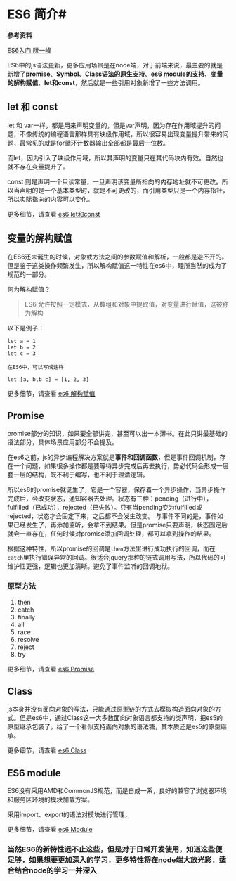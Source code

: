 # ES6 简介#

**参考资料**

[ES6入门 阮一峰](http://es6.ruanyifeng.com/ "ES6入门 阮一峰")

ES6中的js语法更新，更多应用场景是在node端，对于前端来说，最主要的就是新增了**promise**、**Symbol**、**Class语法的原生支持**、**es6 module的支持**、**变量的解构赋值**、**let和const**，然后就是一些引用对象新增了一些方法调用。

## let 和 const ##

let 和 var一样，都是用来声明变量的，但是var声明，因为存在作用域提升的问题，不像传统的编程语言那样具有块级作用域，所以很容易出现变量提升带来的问题，最常见的就是for循环计数器输出全部都是最后一位数。

而let，因为引入了块级作用域，所以其声明的变量只在其代码块内有效。自然也就不存在变量提升了。

const 则是声明一个只读常量，一旦声明该变量所指向的内存地址就不可更改。所以当声明的是一个基本类型时，就是不可更改的，而引用类型只是一个内存指针，所以实际指向的内容可以变化。

更多细节，请查看 [es6 let和const](http://es6.ruanyifeng.com/#docs/let "es6 let和const")

## 变量的解构赋值 ##

在ES6还未诞生的时候，对象或方法之间的参数赋值和解析，一般都是避不开的。但是鉴于这类操作频繁发生，所以解构赋值这一特性在es6中，理所当然的成为了规范的一部分。

何为解构赋值？

> ES6 允许按照一定模式，从数组和对象中提取值，对变量进行赋值，这被称为解构

以下是例子：

    let a = 1
	let b = 2
	let c = 3

	在ES6中，可以写成这样

	let [a, b,b c] = [1, 2, 3]

更多细节，请查看 [es6 解构赋值](http://es6.ruanyifeng.com/#docs/destructuring "es6 解构赋值")


## Promise ##

promise部分的知识，如果要全部讲完，甚至可以出一本薄书。在此只讲最基础的语法部分，具体场景应用部分不会提及。

在es6之前，js的异步编程解决方案就是**事件和回调函数**，但是事件回调机制，存在一个问题，如果很多操作都是要等待异步完成后再去执行，势必代码会形成一层套一层的结构，既不利于编写，也不利于理清逻辑。

所以es6的promise就诞生了，它是一个容器，保存着一个异步操作，当异步操作完成后，会改变状态，通知容器去处理。状态有三种：pending（进行中），fulfilled（已成功），rejected（已失败）。只有当pending变为fulfilled或rejected，状态才会固定下来，之后都不会发生改变。
与事件不同的是，事件如果已经发生了，再添加监听，会拿不到结果。但是promise只要声明，状态固定后就会一直存在，任何时候对promise添加回调处理，都可以拿到操作的结果。

根据这种特性，所以promise的回调是`then`方法里进行成功执行的回调，而在`catch`里执行错误异常的回调。很适合jquery那种的链式调用写法，所以代码的可维护性更强，逻辑也更加清晰。避免了事件监听的回调地狱。

### 原型方法 ###

1. then
2. catch
3. finally
4. all
5. race
6. resolve
7. reject
8. try

更多细节，请查看 [es6 Promise](http://es6.ruanyifeng.com/#docs/promise "es6 Promise")


## Class ##


js本身并没有面向对象的写法，只能通过原型链的方式去模拟构造面向对象的方式。但是es6中，通过Class这一大多数面向对象语言都支持的类声明，把es5的原型继承包装了，给了一个看似支持面向对象的语法糖，其本质还是es5的原型继承。

更多细节，请查看 [es6 Class](http://es6.ruanyifeng.com/#docs/class "es6 Class")

## ES6 module ##

ES6没有采用AMD和CommonJS规范，而是自成一系，良好的兼容了浏览器环境和服务区环境的模块加载方案。

采用import、export的语法对模块进行管理，

更多细节，请查看 [es6 Module](http://es6.ruanyifeng.com/#docs/module "es6 Module")


### 当然ES6的新特性远不止这些，但是对于日常开发使用，知道这些便足够，如果想要更加深入的学习，更多特性将在node端大放光彩，适合结合node的学习一并深入 ###